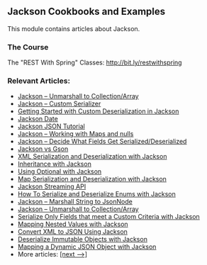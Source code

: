 ## Jackson Cookbooks and Examples

This module contains articles about Jackson.

### The Course

The "REST With Spring" Classes: http://bit.ly/restwithspring

### Relevant Articles: 

- [Jackson – Unmarshall to Collection/Array](https://www.baeldung.com/jackson-collection-array)
- [Jackson – Custom Serializer](https://www.baeldung.com/jackson-custom-serialization)
- [Getting Started with Custom Deserialization in Jackson](https://www.baeldung.com/jackson-deserialization)
- [Jackson Date](https://www.baeldung.com/jackson-serialize-dates)
- [Jackson JSON Tutorial](https://www.baeldung.com/jackson)
- [Jackson – Working with Maps and nulls](https://www.baeldung.com/jackson-map-null-values-or-null-key)
- [Jackson – Decide What Fields Get Serialized/Deserialized](https://www.baeldung.com/jackson-field-serializable-deserializable-or-not)
- [Jackson vs Gson](https://www.baeldung.com/jackson-vs-gson)
- [XML Serialization and Deserialization with Jackson](https://www.baeldung.com/jackson-xml-serialization-and-deserialization)
- [Inheritance with Jackson](https://www.baeldung.com/jackson-inheritance)
- [Using Optional with Jackson](https://www.baeldung.com/jackson-optional)
- [Map Serialization and Deserialization with Jackson](https://www.baeldung.com/jackson-map)
- [Jackson Streaming API](https://www.baeldung.com/jackson-streaming-api)
- [How To Serialize and Deserialize Enums with Jackson](https://www.baeldung.com/jackson-serialize-enums)
- [Jackson – Marshall String to JsonNode](https://www.baeldung.com/jackson-json-to-jsonnode)
- [Jackson – Unmarshall to Collection/Array](https://www.baeldung.com/jackson-collection-array)
- [Serialize Only Fields that meet a Custom Criteria with Jackson](https://www.baeldung.com/jackson-serialize-field-custom-criteria)
- [Mapping Nested Values with Jackson](https://www.baeldung.com/jackson-nested-values)
- [Convert XML to JSON Using Jackson](https://www.baeldung.com/jackson-convert-xml-json)
- [Deserialize Immutable Objects with Jackson](https://www.baeldung.com/jackson-deserialize-immutable-objects)
- [Mapping a Dynamic JSON Object with Jackson](https://www.baeldung.com/jackson-mapping-dynamic-object)
- More articles: [[next -->]](/../jackson-2)

